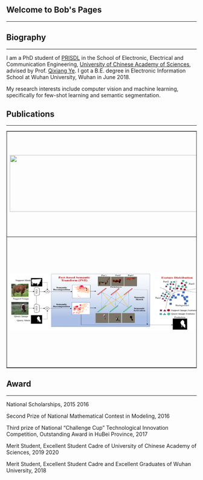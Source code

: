 ## Welcome to Bob's Pages
---

## Biography
---
I am a PhD student of [PRISDL](https://ucassdl.cn/) in the School of Electronic, Electrical and Communication Engineering, [University of Chinese Academy of Sciences](http://english.ucas.ac.cn/), advised by Prof. [Qixiang Ye](http://people.ucas.ac.cn/~0007279?language=en). I got a B.E. degree in Electronic Information School at Wuhan University, Wuhan in June 2018.

My research interests include computer vision and machine learning, specifically for few-shot learning and semantic segmentation.

## Publications
---
<table border="1">
<tr>
<td><img src="/PMMs.png"  height="150" width="500"></td>
<td><b>Boyu Yang</b>, Chang Liu, Bohao Li, Jianbin Jiao and Qixiang Ye, 
<b>"Prototype Mixture Models for Few-shot Semantic Segmentation"</b>, 
European Conference on Computer Vision (ECCV), 2020 <a href="https://www.ecva.net/papers/eccv_2020/papers_ECCV/papers/123530749.pdf">[PDF]</a> <a href="https://github.com/Yang-Bob/PMMs">[Code]</a> </td>
</tr>
<tr>
<td><img src="/PST.png"  height="150" width="500"></td>
<td><b>Boyu Yang</b>, Fang Wan, Chang Liu, Bohao Li, Xiangyang Ji and Qixiang Ye, 
<b>"Part-Based Semantic Transform for Few-Shot Semantic Segmentation"</b>, 
IEEE Transactions on Neural Networks and Learning Systems (TNNLS), 2021 <a href="https://ieeexplore.ieee.org/document/9448305">[PDF]</a> <a href="https://github.com/Yang-Bob/PST">[Code]</a> </td>
</tr>
</table>

## Award
---
National Scholarships, 2015 2016

Second Prize of National Mathematical Contest in Modeling, 2016

Third prize of National “Challenge Cup” Technological Innovation Competition, Outstanding Award in HuBei Province, 2017

Merit Student, Excellent Student Cadre of University of Chinese Academy of Sciences, 2019 2020

Merit Student, Excellent Student Cadre and Excellent Graduates of Wuhan University, 2018






